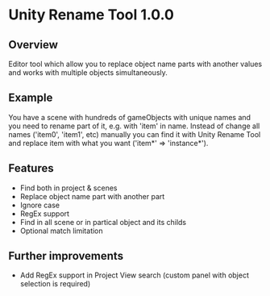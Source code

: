 # Unity Rename Tool 1.0.0

## Overview

Editor tool which allow you to replace object name parts with another values and works with multiple objects simultaneously.

## Example

You have a scene with hundreds of gameObjects with unique names and you need to rename part of it, e.g. with 'item' in name. Instead of change all names ('item0', 'item1', etc) manually you can find it with Unity Rename Tool and replace item with what you want ('item\*' => 'instance\*').

## Features

* Find both in project & scenes
* Replace object name part with another part
* Ignore case
* RegEx support
* Find in all scene or in partical object and its childs
* Optional match limitation

## Further improvements

* Add RegEx support in Project View search (custom panel with object selection is required)